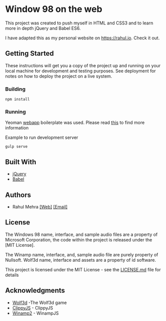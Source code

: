 # Window 98 on the web 

This project was created to push myself in HTML and CSS3 and to learn more in depth jQuery and Babel ES6.

I have adapted this as my personal website on https://rahul.io. Check it out.

## Getting Started

These instructions will get you a copy of the project up and running on your local machine for development and testing purposes. See deployment for notes on how to deploy the project on a live system.

### Building

```
npm install 
```

### Running

Yeoman [webapp](https://github.com/yeoman/generator-webapp#readme) boilerplate was used. Please read [this](https://github.com/yeoman/generator-webapp#readme) to find more information

Example to run development server
```
gulp serve
```

## Built With

* [jQuery](https://jquery.com/)
* [Babel](https://babeljs.io/)

## Authors

* Rahul Mehra [[Web]](https://github.com/lolstring) [[Email]](mailto:rahulmehra@techgeek.co.in)

## License


The Windows 98 name, interface, and sample audio files are a property of
Microsoft Corporation, the code within the project is released under the [MIT
License].

The Winamp name, interface, and, sample audio file are purely property of Nullsoft.
Wolf3d name, interface and assets are a property of id software.

This project is licensed under the MIT License - see the [LICENSE.md](LICENSE.md) file for details

## Acknowledgments

* [Wolf3d](https://github.com/jseidelin/wolf3d) -The Wolf3d game
* [ClippyJS](https://github.com/smore-inc/clippy.js) - ClippyJS 
* [Winamp2](https://github.com/captbaritone/winamp2-js) - WinampJS 
